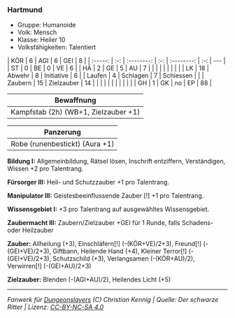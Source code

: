 ### Hartmund

- Gruppe: Humanoide
- Volk: Mensch
- Klasse: Heiler 10
- Volksfähigkeiten: Talentiert

|   KÖR   |  6  |    AGI     |  6  |    GEI     |  8  |
| :-----: | :-: | :--------: | :-: | :--------: | :-: | --- |
|   ST    |  0  |     BE     |  0  |     VE     |  6  |
|   HÄ    |  2  |     GE     |  5  |     AU     |  7  |
|         |     |            |     |            |     |     |
|   LK    | 18  |   Abwehr   |  8  | Initiative |  6  |
| Laufen  |  4  |  Schlagen  |  7  | Schiessen  |     |
| Zaubern | 15  | Zielzauber | 14  |            |     |
|         |     |            |     |            |     |     |
|   GH    |  1  |     GK     | no  |     EP     | 88  |

|              Bewaffnung              |
| :----------------------------------: |
| Kampfstab (2h) (WB+1, Zielzauber +1) |

|           Panzerung            |
| :----------------------------: |
| Robe (runenbestickt) (Aura +1) |

**Bildung I:** Allgemeinbildung, Rätsel lösen, Inschrift entziffern, Verständigen, Wissen +2 pro Talentrang.

**Fürsorger III:** Heil- und Schutzzauber +1 pro Talentrang.

**Manipulator III:** Geistesbeeinflussende Zauber [!] +1 pro Talentrang.

**Wissensgebiet I:** +3 pro Talentrang auf ausgewähltes Wissensgebiet.

**Zaubermacht III:** Zaubern/Zielzauber +GEI für 1 Runde, falls Schadens- oder Heilzauber

**Zauber:** Allheilung (+3), Einschläfern[!] (-(KÖR+VE)/2+3), Freund[!] (-(GEI+VE)/2+3), Giftbann, Heilende Hand (+4), Kleiner Terror[!] (-(GEI+VE)/2+3), Schutzschild (+3), Verlangsamen (-(KÖR+AU)/2), Verwirren[!] (-(GEI+AU)/2+3)

**Zielzauber:** Blenden (-(AGI+AU)/2), Heilendes Licht (+5)

---

_Fanwerk für [Dungeonslayers](https://www.dungeonslayers.net/) (C) Christian Kennig | Quelle: Der schwarze Ritter | Lizenz: [CC-BY-NC-SA 4.0](https://creativecommons.org/licenses/by-nc-sa/4.0/deed.de)_
